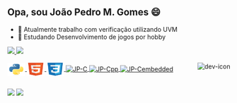 ## Opa, sou João Pedro M. Gomes 😄

- 🔭 Atualmente trabalho com verificação utilizando UVM
- 🌱 Estudando Desenvolvimento de jogos por hobby

 <div>
  <a href="https://github.com/JoaoPi314">
  <img height="180em" src="https://github-readme-stats.vercel.app/api?username=JoaoPi314&show_icons=true&theme=tokyonight&include_all_commits=true&count_private=true"/>
  <img height="180em" src="https://github-readme-stats.vercel.app/api/top-langs/?username=JoaoPi314&layout=compact&langs_count=7&theme=tokyonight"/>
</div>
  
<div style="display: inline_block"><br>
  <img align="center" alt="JP-Python" height="30" width="40" src="https://raw.githubusercontent.com/devicons/devicon/master/icons/python/python-original.svg">
  <img align="center" alt="JP-HTML" height="30" width="40" src="https://raw.githubusercontent.com/devicons/devicon/master/icons/html5/html5-original.svg">
  <img align="center" alt="JP-CSS" height="30" width="40" src="https://raw.githubusercontent.com/devicons/devicon/master/icons/css3/css3-original.svg">
  <img align="center" alt="JP-C" height="30" width="30" src='https://cdn.jsdelivr.net/gh/devicons/devicon/icons/c/c-original.svg'>
  <img align="center" alt="JP-Cpp" height="30" width="30" src='https://cdn.jsdelivr.net/gh/devicons/devicon/icons/cplusplus/cplusplus-original.svg'>
  <img align="center" alt="JP-Cembedded" height="30" width="30" src='https://cdn.jsdelivr.net/gh/devicons/devicon/icons/embeddedc/embeddedc-original.svg'>
  <img align="right" alt="dev-icon" height="150" src="https://cdni.iconscout.com/illustration/free/thumb/man-developing-website-on-desk-2040889-1721885.png">
</div>
  
  ##
  
<div>
  <a href = "mailto:jmelquiadesgomes@gmail.com"><img src="https://img.shields.io/badge/-Gmail-%23333?style=for-the-badge&logo=gmail&logoColor=white" target="_blank"></a>
  <a href="https://www.linkedin.com/in/jpmelquiades/" target="_blank"><img src="https://img.shields.io/badge/-LinkedIn-%230077B5?style=for-the-badge&logo=linkedin&logoColor=white" target="_blank"></a> 
 
</div>
